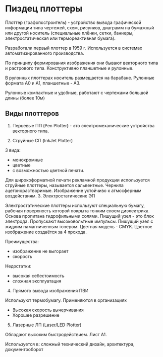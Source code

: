 # Пиздец плоттеры

Плоттер (графопостроитель) - устройство вывода графической информации типа чертежей, схем, рисунков, диаграмм на бумажный или другой носитель (специальные плёнки, сетки, баннеры, электростатическая или термореактивная бумага).

Разработали первый плоттер в 1959 г. Используется в системах автоматизированного производства.

По принципу формирования изображения они бывают векторного типа и растрового типа. Конструктивно планшетные и рулонные.

В рулонных плоттерах носитель размещается на барабане. Рулонные формата А0 и А1, планшетные - А3.

Рулонные компактные и удобные, работают с чертежами большой длины (более 10м)

## Виды плоттеров

1. Перьевые ПП (Pen Plotter) - это электромеханические устройства векторного типа.

  
2. Струйные СП (InkJet Plotter)

  3 вида:

  - монохромные
  - цветные
  - с возможностью цветной печати.

  Для широкоформатной печати рекламной продукции используется струйные плоттеры, называется сальвентные. Чернила ацетонорастворимые. Изображение устойчиво к атмосферным воздействиям.
3. Электростатические ЭП

  Электростатические плоттеры используют специальную бумагу, рабочая поверхность которой покрыта тонким слоем диэлектрика. Основа пропитана гидрофильными солями. Пишущий узел - это блок электрода. Пропускают высоковольтные импульсы. Пишущий узел с жидким намагниченным тонером. Цветная модель - CMYK. Цветное изображение создаётся за 4 прохода. 

  Преимущества:

  - изображение не выгорает
  - скорость

  Недостатки:

  - высокая себестоимость
  - сложная эксплуатация

4. Прямого вывода изображения ПВИ

  Используют термобумагу. Применяются в организациях

  - Высокая скорость вычерчивания
  - Хорошее разрешение
5. Лазерные ЛП (Laser/LED Plotter)

  Обладают высоким быстродействием. Лист А1.

  Используется в: сложный технический дизайн, архитектура, документооборот